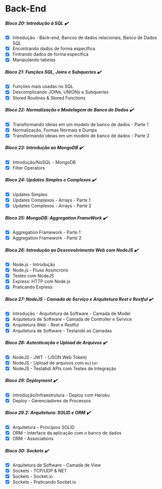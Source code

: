# Back-End

##### Bloco 20: Introdução à SQL ✔️
- [x] Introdução - Back-end, Bancos de dados relacionais, Banco de Dados SQL 
- [x] Encontrando dados de forma específica
- [x] Fintrando dados de forma especifica
- [x] Manipulando tabelas

##### Bloco 21: Funções SQL, Joins e Subqueries ✔️
- [x] Funções mais usadas no SQL
- [x] Descomplicando JOINs, UNIONs e Subqueries
- [x] Stored Routines & Stored Functions

##### Bloco 22: Normalização e Modelagem de Banco de Dados ✔️
- [x] Transformando ideias em um modelo de banco de dados - Parte 1
- [x] Normalização, Formas Normais e Dumps
- [x] Transformando ideias em um modelo de banco de dados - Parte 2

##### Bloco 23: Introdução ao MongoDB ✔️
- [x] Introdução/NoSQL - MongoDB
- [x] Filter Operators

##### Bloco 24: Updates Simples e Complexos ✔️
- [x] Updates Simples
- [x] Updates Complexos - Arrays - Parte 1
- [x] Updates Complexos - Arrays - Parte 2

##### Bloco 25: MongoDB: Aggregation FrameWork ✔️
- [x] Aggregation Framework - Parte 1
- [x] Aggregation Framework - Parte 2

##### Bloco 26: Introdução ao Desenvolvimento Web com NodeJS ✔️
- [x] Node.js - Introdução
- [x] Node.js - Fluxo Assíncrono
- [x] Testes com NodeJS
- [x] Express: HTTP com Node.js
- [x] Praticando Express

##### Bloco 27: NodeJS - Camada de Serviço e Arquitetura Rest e Restful ✔️
- [x] Introdução - Arquitetura de Software - Camada de Model
- [x] Arquitetura de Software - Camada de Controller e Service
- [x] Arquitetura Web - Rest e Restful 
- [x] Arquitetura de Software - Testando as Camadas

##### Bloco 28: Autenticação e Upload de Arquivos ✔️
- [x] NodeJS - JWT - (JSON Web Token)
- [x] NodeJS - Upload de arquivos com `multer`
- [x] NodeJS - Testabdi APIs com Testes de Integração 

##### Bloco 29: Deployment ✔️
- [x] Introdução/Infraestrutura - Deploy com Heroku 
- [x] Deploy - Gerenciadores de Processos

##### Bloco 29.2: Arquitetura: SOLID e ORM ✔️
- [x] Arquitetura - Princípios SOLID
- [x] ORM - Interface da aplicação com o banco de dados
- [x] ORM - Associations

##### Bloco 30: Sockets ✔️
- [x] Arquitetura de Software - Camada de View
- [x] Sockets - TCP/UDP & NET
- [x] Sockets - Socket.io
- [x] Sockets - Praticando Socket.io
